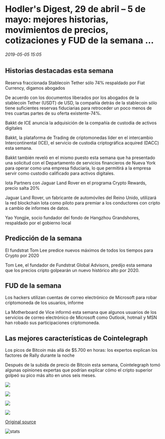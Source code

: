 # Hodler's Digest, 29 de abril – 5 de mayo: mejores historias, movimientos de precios, cotizaciones y FUD de la semana ...

###### 2019-05-05 15:05

## Historias destacadas esta semana

Reserva fraccionada Stablecoin Tether sólo 74% respaldado por Fiat Currency, digamos abogados

De acuerdo con los documentos liberados por los abogados de la stablecoin Tether (USDT) de USD, la compañía detrás de la stablecoin sólo tiene suficientes reservas fiduciarias para retroceder un poco menos de tres cuartas partes de su oferta existente-74%.

Bakkt de ICE anuncia la adquisición de la compañía de custodia de activos digitales

Bakkt, la plataforma de Trading de criptomonedas líder en el intercambio Intercontinental (ICE), el servicio de custodia criptográfica аcquired (DACC) esta semana.

Bakkt también reveló en el mismo puesto esta semana que ha presentado una solicitud con el Departamento de servicios financieros de Nueva York para operar como una empresa fiduciaria, lo que permitirá a la empresa servir como custodio calificado para activos digitales.

Iota Partners con Jaguar Land Rover en el programa Crypto Rewards, precio salta 20%

Jaguar Land Rover, un fabricante de automóviles del Reino Unido, utilizará la red blockchain Iota como piloto para premiar a los conductores con cripto a cambio de informes de datos.

Yao Yongjie, socio fundador del fondo de Hangzhou Grandshores, respaldado por el gobierno local

## Predicción de la semana

El fundstrat Tom Lee predice nuevos máximos de todos los tiempos para Crypto por 2020

Tom Lee, el fundador de Fundstrat Global Advisors, predijo esta semana que los precios cripto golpearán un nuevo histórico alto por 2020.

## FUD de la semana

Los hackers utilizan cuentas de correo electrónico de Microsoft para robar criptomoneda de los usuarios, informe

La Motherboard de Vice informó esta semana que algunos usuarios de los servicios de correo electrónico de Microsoft como Outlook, hotmail y MSN han robado sus participaciones criptomoneda.

## Las mejores características de Cointelegraph

Los picos de Bitcoin más allá de $5.700 en horas: los expertos explican los factores de Rally durante la noche

Después de la subida de precio de Bitcoin esta semana, Cointelegraph tomó algunas opiniones expertas que podrían explicar cómo el cripto superior golpeó su pico más alto en unos seis meses.

![](https://s3.cointelegraph.com/storage/uploads/view/7de5b2bc8874c07f53e6c773316b48bb.jpg)

![](https://s3.cointelegraph.com/storage/uploads/view/2535b63751d7aae04cf3048b9026e6ac.png)

![](https://s3.cointelegraph.com/storage/uploads/view/f1e2604b1efcddacf989ba481c3b4eb1.jpg)

![](https://s3.cointelegraph.com/storage/uploads/view/b4fecf46a441023938fcb38214688cc4.jpg)

[Original source](https://cointelegraph.com/news/hodlers-digest-april-29-may-5-top-stories-price-movements-quotes-and-fud-of-the-week)

![stats](https://c.statcounter.com/11760860/0/a89fa40b/1/ "stats")